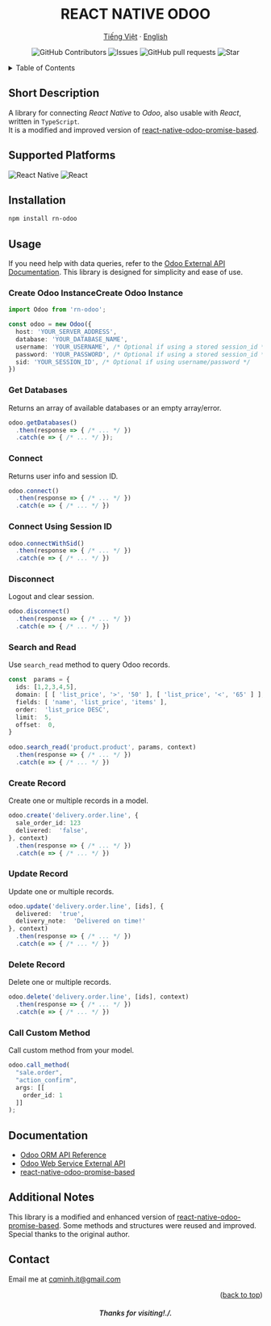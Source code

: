 <a id="readme-top"></a>
<div align="center">
  <h1 align="center">REACT NATIVE ODOO</h1>
  <p align="center">
    <a href="/docs/README_VN.md">Tiếng Việt</a> ·
    <a href="../README.md">English</a>
  </p>
  <p align="center">
    <img alt="GitHub Contributors" src="https://img.shields.io/github/contributors/cqminh/rn-odoo" />
    <img alt="Issues" src="https://img.shields.io/github/issues/cqminh/rn-odoo?color=0088ff" />
    <img alt="GitHub pull requests" src="https://img.shields.io/github/issues-pr/cqminh/rn-odoo" />
    <img alt="Star" src="https://img.shields.io/github/stars/cqminh/rn-odoo" />
  </p>
</div>

<details>
  <summary>Table of Contents</summary>
  <ol>
    <li><a href="#short-description">Short Description</a></li>
    <li><a href="#supported-platforms">Supported Platforms</a></li>
    <li><a href="#installation">Installation</a></li>
    <li>
      <a href="#usage">Usage</a>
      <ul>
        <li><a href="#create-odoo-instance">Create Odoo Instance</a></li>
        <li><a href="#get-databases">Get Databases</a></li>
        <li><a href="#connect">Connect</a></li>
        <li><a href="#connect-using-session-id">Connect Using Session ID</a></li>
        <li><a href="#disconnect">Disconnect</a></li>
        <li><a href="#search-and-read">Search and Read</a></li>
        <li><a href="#create-record">Create Record</a></li>
        <li><a href="#update-record">Update Record</a></li>
        <li><a href="#delete-record">Delete Record</a></li>
        <li><a href="#call-custom-method">Call Custom Method</a></li>
      </ul>
    </li>
    <li><a href="#documentation">Documentation</a></li>
    <li><a href="#additional-notes">Additional Notes</a></li>
    <li><a href="#contact">Contact</a></li>
  </ol>
</details>

## Short Description
A library for connecting *React Native* to *Odoo*, also usable with *React*, written in `TypeScript`.  
It is a modified and improved version of [react-native-odoo-promise-based](https://www.npmjs.com/package/react-native-odoo-promise-based).

## Supported Platforms
![React Native](https://img.shields.io/badge/react_native-%2320232a.svg?style=for-the-badge&logo=react&logoColor=%2361DAFB)
![React](https://img.shields.io/badge/react-%2320232a.svg?style=for-the-badge&logo=react&logoColor=%2361DAFB)

## Installation
```bash
npm install rn-odoo
```

## Usage
If you need help with data queries, refer to the [Odoo External API Documentation](https://www.odoo.com/documentation/master/developer/reference/external_api.html). This library is designed for simplicity and ease of use.

### Create Odoo InstanceCreate Odoo Instance
```typescript
import Odoo from 'rn-odoo';

const odoo = new Odoo({
  host: 'YOUR_SERVER_ADDRESS',
  database: 'YOUR_DATABASE_NAME',
  username: 'YOUR_USERNAME', /* Optional if using a stored session_id */
  password: 'YOUR_PASSWORD', /* Optional if using a stored session_id */
  sid: 'YOUR_SESSION_ID', /* Optional if using username/password */
})
```

### Get Databases
Returns an array of available databases or an empty array/error.
```typescript
odoo.getDatabases()
  .then(response => { /* ... */ })
  .catch(e => { /* ... */ });
```

### Connect
Returns user info and session ID.
```typescript
odoo.connect()
  .then(response => { /* ... */ })
  .catch(e => { /* ... */ })
```

### Connect Using Session ID
```typescript
odoo.connectWithSid()
  .then(response => { /* ... */ })
  .catch(e => { /* ... */ })
```

### Disconnect
Logout and clear session.
```typescript
odoo.disconnect()
  .then(response => { /* ... */ })
  .catch(e => { /* ... */ })
```

### Search and Read
Use `search_read` method to query Odoo records.
```typescript
const  params = {
  ids: [1,2,3,4,5],
  domain: [ [ 'list_price', '>', '50' ], [ 'list_price', '<', '65' ] ],
  fields: [ 'name', 'list_price', 'items' ],
  order:  'list_price DESC',
  limit:  5,
  offset:  0,
}
 
odoo.search_read('product.product', params, context)
  .then(response => { /* ... */ })
  .catch(e => { /* ... */ })
```

### Create Record
Create one or multiple records in a model.
```typescript
odoo.create('delivery.order.line', {
  sale_order_id: 123
  delivered:  'false',
}, context)
  .then(response => { /* ... */ })
  .catch(e => { /* ... */ })
```

### Update Record
Update one or multiple records.
```typescript
odoo.update('delivery.order.line', [ids], {
  delivered:  'true',
  delivery_note:  'Delivered on time!'
}, context)
  .then(response => { /* ... */ })
  .catch(e => { /* ... */ })
```

### Delete Record
Delete one or multiple records.
```typescript
odoo.delete('delivery.order.line', [ids], context)
  .then(response => { /* ... */ })
  .catch(e => { /* ... */ })
```

### Call Custom Method
Call custom method from your model.
```typescript
odoo.call_method(
  "sale.order", 
  "action_confirm", 
  args: [[
    order_id: 1
  ]]
);
```

## Documentation
*  [Odoo ORM API Reference](https://www.odoo.com/documentation/master/developer/reference/backend/orm.html)
*  [Odoo Web Service External API](https://www.odoo.com/documentation/master/developer/reference/external_api.html)
*  [react-native-odoo-promise-based](https://www.npmjs.com/package/react-native-odoo-promise-based)

## Additional Notes
This library is a modified and enhanced version of [react-native-odoo-promise-based](https://www.npmjs.com/package/react-native-odoo-promise-based). Some methods and structures were reused and improved. Special thanks to the original author.

## Contact
Email me at [cqminh.it@gmail.com](mailto:cqminh.it@gmail.com)

<p align="right">(<a href="#readme-top">back to top</a>)</p>

<h6 align="center" style="font-weight: 600;">Thanks for visiting!./.</h6>